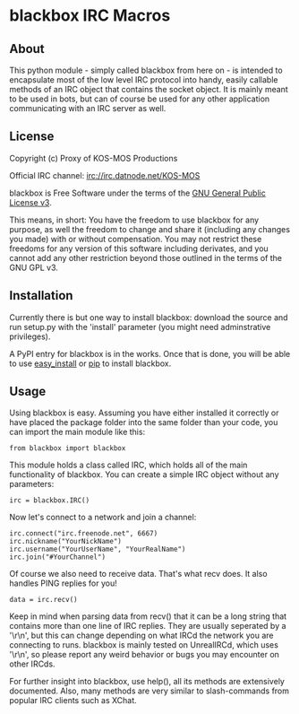 # blackbox IRC Macros
## About

This python module - simply called blackbox from here on - is intended to encapsulate most of the low level IRC protocol into handy, easily callable methods of an IRC object that contains the socket object.
It is mainly meant to be used in bots, but can of course be used for any other application communicating with an IRC server as well.


## License

Copyright (c) Proxy of KOS-MOS Productions 

Official IRC channel: [irc://irc.datnode.net/KOS-MOS](irc://irc.datnode.net/KOS-MOS)

blackbox is Free Software under the terms of the [GNU General Public License v3](http://www.gnu.org/licenses/gpl.html).

This means, in short:
You have the freedom to use blackbox for any purpose, as well the freedom to change and share it (including any changes you made) with or without compensation.
You may not restrict these freedoms for any version of this software including derivates, and you cannot add any other restriction beyond those outlined in the terms of the GNU GPL v3.

## Installation

Currently there is but one way to install blackbox:
download the source and run setup.py with the 'install' parameter (you might need adminstrative privileges).


A PyPI entry for blackbox is in the works.
Once that is done, you will be able to use [easy\_install](http://peak.telecommunity.com/DevCenter/EasyInstall) or [pip](http://pypi.python.org/pypi/pip) to install blackbox.

## Usage

Using blackbox is easy.
Assuming you have either installed it correctly or have placed the package folder into the same folder than your code, you can import the main module like this:

	from blackbox import blackbox

This module holds a class called IRC, which holds all of the main functionality of blackbox.
You can create a simple IRC object without any parameters:

	irc = blackbox.IRC()

Now let's connect to a network and join a channel:

	irc.connect("irc.freenode.net", 6667)
	irc.nickname("YourNickName")
	irc.username("YourUserName", "YourRealName")
	irc.join("#YourChannel")

Of course we also need to receive data.
That's what recv does.
It also handles PING replies for you!

	data = irc.recv()

Keep in mind when parsing data from recv() that it can be a long string that contains more than one line of IRC replies.
They are usually seperated by a '\\r\\n', but this can change depending on what IRCd the network you are connecting to runs.
blackbox is mainly tested on UnrealIRCd, which uses '\\r\\n', so please report any weird behavior or bugs you may encounter on other IRCds.

For further insight into blackbox, use help(), all its methods are extensively documented.
Also, many methods are very similar to slash-commands from popular IRC clients such as XChat.
